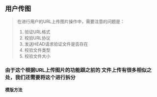 ## 用户传图
> 在进行用户的URL上传图片操作中，需要注意的问题是：
> 1. 验证URL格式
> 2. 校验URL协议
> 3. 发送HEAD请求验证文件是否存在
> 4. 校验文件类型
> 5. 校验文件大小

### 由于这个根据URL上传图片的功能跟之前的 文件上传有很多相似之处，我们还需要将这个进行拆分
#### 模版方法
